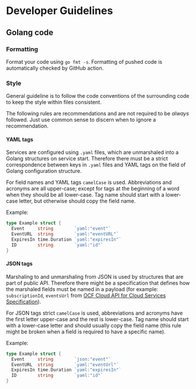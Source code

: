 # Developer Guidelines

## Golang code

### Formatting

Format your code using `go fmt -s`. Formatting of pushed code is automatically checked by GitHub action.

### Style

General guideline is to follow the code conventions of the surrounding code to keep the style within files consistent.

The following rules are recommendations and are not required to be _always_ followed. Just use common sense to discern when to ignore a recommendation.

#### YAML tags

Services are configured using `.yaml` files, which are unmarshaled into a Golang structures on service start. Therefore there must be a strict correspondence between keys in `.yaml` files and YAML tags on the field of Golang configuration structure.

For field names and YAML tags `camelCase` is used. Abbreviations and acronyms are all upper-case; except for tags at the beginning of a word when they should be all lower-case. Tag name should start with a lower-case letter, but otherwise should copy the field name.

Example:

```Go
type Example struct {
  Event     string        `yaml:"event"`
  EventURL  string        `yaml:"eventURL"`
  ExpiresIn time.Duration `yaml:"expiresIn"`
  ID        string        `yaml:"id"`
}
```

#### JSON tags

Marshaling to and unmarshaling from JSON is used by structures that are part of public API. Therefore there might be a specification that defines how the marshaled fields must be named in a payload (for example: `subscriptionId`, `eventsUrl` from [OCF Cloud API for Cloud Services Specification](https://openconnectivity.org/specs/OCF_Cloud_API_For_Cloud_Services_Specification_v2.2.4.pdf)).

For JSON tags strict `camelCase` is used, abbreviations and acronyms have the first letter upper-case and the rest is lower-case. Tag name should start with a lower-case letter and should usually copy the field name (this rule might be broken when a field is required to have a specific name).

Example:

```Go
type Example struct {
  Event     string        `json:"event"`
  EventURL  string        `yaml:"eventUrl"`
  ExpiresIn time.Duration `yaml:"expiresIn"`
  ID        string        `yaml:"id"`
}
```
